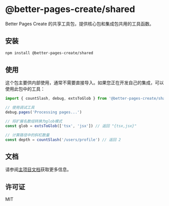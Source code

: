 # @better-pages-create/shared

Better Pages Create 的共享工具包，提供核心包和集成包共用的工具函数。

## 安装

```bash
npm install @better-pages-create/shared
```

## 使用

这个包主要供内部使用，通常不需要直接导入。如果您正在开发自己的集成，可以使用此包中的工具：

```js
import { countSlash, debug, extsToGlob } from '@better-pages-create/shared'

// 使用调试工具
debug.pages('Processing pages...')

// 将扩展名数组转换为glob模式
const glob = extsToGlob(['tsx', 'jsx']) // 返回 "{tsx,jsx}"

// 计算路径中的斜杠数量
const depth = countSlash('/users/profile') // 返回 2
```

## 文档

请参阅[主项目文档](https://github.com/chen-ziwen/better-pages-create/blob/main/README.md)获取更多信息。

## 许可证

MIT
